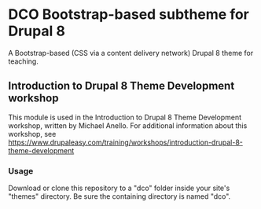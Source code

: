# DCO Bootstrap-based subtheme for Drupal 8
A Bootstrap-based (CSS via a content delivery network) Drupal 8 theme for teaching.

## Introduction to Drupal 8 Theme Development workshop
This module is used in the Introduction to Drupal 8 Theme Development workshop,
written by Michael Anello. For additional information about this
workshop, see https://www.drupaleasy.com/training/workshops/introduction-drupal-8-theme-development

### Usage
Download or clone this repository to a "dco" folder inside your site's
"themes" directory. Be sure the containing directory is named "dco".
